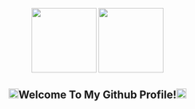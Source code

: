 <p align="center">
  <img src="https://media.giphy.com/media/2xDzcNcRm0BeXPEVDI/giphy.gif" height=130><imgsrc="https://media.giphy.com/media/jkMBQIPMJg71i6wCTK/giphy.gif" width="200"/>
<img src="https://media.giphy.com/media/fsnTLgZFfWgHmxqQTk/giphy.gif" height=130>
</p>
<h2 align="center"><img src="https://media.giphy.com/media/H7AmqyARFEc7S1Smtl/giphy.gif" height="20px">Welcome To My Github Profile!<img src="https://media.giphy.com/media/H7AmqyARFEc7S1Smtl/giphy.gif" height="20px"></h2>
<!--
### Hi there 👋
- 🔭 I’m currently working on JavaScript Projects
- 🌱 I’m currently learning JavaScript
- 👯 I’m looking to collaborate on web development projects
- 🤔 I’m looking for help with 
- 💬 Ask me about my job
- 📫 How to reach me: brianmelaradev@gmail.com
- 😄 Pronouns: He/Him/His
- ⚡ Fun fact: I love runescape
-->
<!--
**BrianMelaraDev/BrianMelaraDev** is a ✨ _special_ ✨ repository because its `README.md` (this file) appears on your GitHub profile.

Here are some ideas to get you started:

- 🔭 I’m currently working on ...
- 🌱 I’m currently learning ...
- 👯 I’m looking to collaborate on ...
- 🤔 I’m looking for help with ...
- 💬 Ask me about ...
- 📫 How to reach me: ...
- 😄 Pronouns: ...
- ⚡ Fun fact: ...
-->
